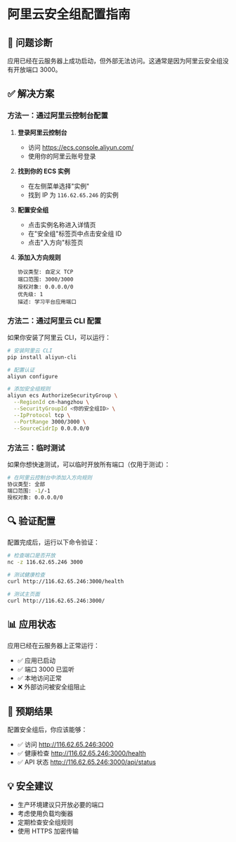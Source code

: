 # 阿里云安全组配置指南

## 🔧 问题诊断

应用已经在云服务器上成功启动，但外部无法访问。这通常是因为阿里云安全组没有开放端口 3000。

## ✅ 解决方案

### 方法一：通过阿里云控制台配置

1. **登录阿里云控制台**
   - 访问 https://ecs.console.aliyun.com/
   - 使用你的阿里云账号登录

2. **找到你的 ECS 实例**
   - 在左侧菜单选择"实例"
   - 找到 IP 为 `116.62.65.246` 的实例

3. **配置安全组**
   - 点击实例名称进入详情页
   - 在"安全组"标签页中点击安全组 ID
   - 点击"入方向"标签页

4. **添加入方向规则**
   ```
   协议类型: 自定义 TCP
   端口范围: 3000/3000
   授权对象: 0.0.0.0/0
   优先级: 1
   描述: 学习平台应用端口
   ```

### 方法二：通过阿里云 CLI 配置

如果你安装了阿里云 CLI，可以运行：

```bash
# 安装阿里云 CLI
pip install aliyun-cli

# 配置认证
aliyun configure

# 添加安全组规则
aliyun ecs AuthorizeSecurityGroup \
  --RegionId cn-hangzhou \
  --SecurityGroupId <你的安全组ID> \
  --IpProtocol tcp \
  --PortRange 3000/3000 \
  --SourceCidrIp 0.0.0.0/0
```

### 方法三：临时测试

如果你想快速测试，可以临时开放所有端口（仅用于测试）：

```bash
# 在阿里云控制台中添加入方向规则
协议类型: 全部
端口范围: -1/-1
授权对象: 0.0.0.0/0
```

## 🔍 验证配置

配置完成后，运行以下命令验证：

```bash
# 检查端口是否开放
nc -z 116.62.65.246 3000

# 测试健康检查
curl http://116.62.65.246:3000/health

# 测试主页面
curl http://116.62.65.246:3000/
```

## 📊 应用状态

应用已经在云服务器上正常运行：

- ✅ 应用已启动
- ✅ 端口 3000 已监听
- ✅ 本地访问正常
- ❌ 外部访问被安全组阻止

## 🎯 预期结果

配置安全组后，你应该能够：

- ✅ 访问 http://116.62.65.246:3000
- ✅ 健康检查 http://116.62.65.246:3000/health
- ✅ API 状态 http://116.62.65.246:3000/api/status

## 💡 安全建议

- 生产环境建议只开放必要的端口
- 考虑使用负载均衡器
- 定期检查安全组规则
- 使用 HTTPS 加密传输 